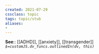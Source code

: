```yaml
---
created: 2021-07-29
cssclass: topic
tags: topic/stub
aliases:
- 
---
```


**See**:: [[ADHD]], [[anxiety]], [[transgender]]
*`$=customJS.dv_funcs.outlinedIn(dv, this)`*
